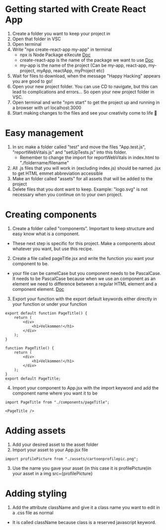# Getting started with Create React App

1. Create a folder you want to keep your project in
2. Open that folder in VSC
3. Open terminal
4. Write "npx create-react-app my-app" in terminal
   - npx is Node Package eXecute [Doc](https://www.npmjs.com/package/npx)
   - create-react-app is the name of the package we want to use [Doc](https://create-react-app.dev/)
   - my-app is the name of the project (Can be my-app, react-app, my-project, myApp, reactApp, myProject etc)
5. Wait for files to download, when the message "Happy Hacking" appears you are good to go!
6. Open your new project folder. You can use CD to navigate, but this can lead to complications and errors... So open your new project folder in VSC.
7. Open terminal and write "npm start" to get the project up and running in a browser with url localhost:3000
8. Start making changes to the files and see your creativity come to life 🎉

# Easy management

1. In src make a folder called "test" and move the files "App.test.js", "reportWebVitals.js" and "setUpTests.js" into this folder.
   - Remember to change the import for reportWebVitals in index.html to "./foldername/filename"
2. All .js files that you will work in (excluding index.js) should be named .jsx to get HTML emmet abbreviation accessible
3. Make an folder called "assets" for all assets that will be added to the project
4. Delete files that you dont want to keep. Example: "logo.svg" is not necessary when you continue on to your own project.

# Creating components

1. Create a folder called "components". Important to keep structure and easy know what is a component.

- These next step is specific for this project. Make a components about whatever you want, but use this recipe.

2. Create a file called pageTitle.jsx and write the function you want your component to be.

- your file can be camelCase but you component needs to be PascalCase. It needs to be PascalCase because when we use an component as an element we need to difference between a regular HTML element and a component element. [Doc](https://medium.com/@smail.oubaalla/how-to-name-your-react-component-conventions-b8daf3abc574)

3. Export your function with the export default keywords either directly in your function or under your function

```
export default function PageTitle() {
	return (
		<div>
			<h1>Velkommen!</h1>
		</div>
	);
}
```

```
function PageTitle() {
	return (
		<div>
			<h1>Velkommen!</h1>
		</div>
	);
}
export default PageTitle;
```

4. Import your component to App.jsx with the import keyword and add the component name where you want it to be

```
import PageTitle from "./components/pageTitle";
```

```
<PageTitle />
```

# Adding assets

1. Add your desired asset to the asset folder
2. Import your asset to your App.jsx file

```
import profilePicture from "./assets/cartoonprofilepic.png";
```

3. Use the name you gave your asset (in this case it is profilePicture)in your asset in a img src={profilePicture}

# Adding styling

1. Add the attribute className and give it a class name you want to edit in a .css file as normal

- It is called className because class is a reserved javascript keyword.
